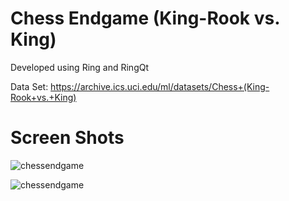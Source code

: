 Chess Endgame (King-Rook vs. King) 
==================================

Developed using Ring and RingQt

Data Set: https://archive.ics.uci.edu/ml/datasets/Chess+(King-Rook+vs.+King)

# Screen Shots

![chessendgame](https://raw.githubusercontent.com/ring-lang/ring/master/applications/chessendgame/images/shot1.png)

![chessendgame](https://raw.githubusercontent.com/ring-lang/ring/master/applications/chessendgame/images/shot2.png)